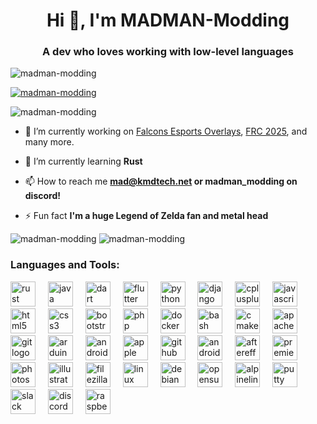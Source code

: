 <h1 align="center">Hi 👋, I'm MADMAN-Modding</h1>
<h3 align="center">A dev who loves working with low-level languages</h3>

![madman-modding](https://komarev.com/ghpvc/?username=madman-modding&label=Profile%20views&color=0e75b6&style=flat)

[![madman-modding](https://github-profile-trophy.vercel.app/?username=madman-modding&theme=discord)](https://github.com/ryo-ma/github-profile-trophy)

![madman-modding](https://github-readme-stats.vercel.app/api/top-langs?username=madman-modding&show_icons=true&locale=en&layout=compact&theme=vue-dark)

- 🔭 I’m currently working on [Falcons Esports Overlays](https://github.com/MADMAN-Modding/FalconsEsportsOverlays), [FRC 2025](https://github.com/DCRoboFalcons8179/2025), and many more.

- 🌱 I’m currently learning **Rust**

- 📫 How to reach me **mad@kmdtech.net or madman_modding on discord!**

- ⚡ Fun fact **I'm a huge Legend of Zelda fan and metal head**

![madman-modding](https://github-readme-stats.vercel.app/api?username=madman-modding&show_icons=true&locale=en&theme=vue-dark)
![madman-modding](https://github-readme-streak-stats.herokuapp.com/?user=madman-modding&theme=vue-dark)

<h3 align="left">Languages and Tools:</h3>

<div align="left">
  <img src="https://skillicons.dev/icons?i=rust" style="height: 40px;" alt="rust logo"  />
  <img width="12" />
  <img src="https://cdn.jsdelivr.net/gh/devicons/devicon/icons/java/java-original.svg" style="height: 40px;" alt="java logo"  />
  <img width="12" />
  <img src="https://cdn.jsdelivr.net/gh/devicons/devicon/icons/dart/dart-original.svg" style="height: 40px;" alt="dart logo"  />
  <img width="12" />
  <img src="https://cdn.jsdelivr.net/gh/devicons/devicon/icons/flutter/flutter-original.svg" style="height: 40px;" alt="flutter logo"  />
  <img width="12" />
  <img src="https://cdn.jsdelivr.net/gh/devicons/devicon/icons/python/python-original.svg" style="height: 40px;" alt="python logo"  />
  <img width="12" />
  <img src="https://cdn.jsdelivr.net/gh/devicons/devicon/icons/django/django-plain.svg" style="height: 40px;" alt="django logo"  />
  <img width="12" />
  <img src="https://cdn.jsdelivr.net/gh/devicons/devicon/icons/cplusplus/cplusplus-original.svg" style="height: 40px;" alt="cplusplus logo"  />
  <img width="12" />
  <img src="https://cdn.jsdelivr.net/gh/devicons/devicon/icons/javascript/javascript-original.svg" style="height: 40px;" alt="javascript logo"  />
  <img width="12" />
  <img src="https://cdn.jsdelivr.net/gh/devicons/devicon/icons/html5/html5-original.svg" style="height: 40px;" alt="html5 logo"  />
  <img width="12" />
  <img src="https://cdn.jsdelivr.net/gh/devicons/devicon/icons/css3/css3-original.svg" style="height: 40px;" alt="css3 logo"  />
  <img width="12" />
  <img src="https://cdn.jsdelivr.net/gh/devicons/devicon/icons/bootstrap/bootstrap-original.svg" style="height: 40px;" alt="bootstrap logo"  />
  <img width="12" />
  <img src="https://cdn.jsdelivr.net/gh/devicons/devicon/icons/php/php-original.svg" style="height: 40px;" alt="php logo"  />
  <img width="12" />
  <img src="https://cdn.jsdelivr.net/gh/devicons/devicon/icons/docker/docker-original.svg" style="height: 40px;" alt="docker logo"  />
  <img width="12" />
  <img src="https://cdn.jsdelivr.net/gh/devicons/devicon/icons/bash/bash-original.svg" style="height: 40px;" alt="bash logo"  />
  <img width="12" />
  <img src="https://cdn.jsdelivr.net/gh/devicons/devicon/icons/cmake/cmake-original.svg" style="height: 40px;" alt="cmake logo"  />
  <img width="12" />
  <img src="https://cdn.jsdelivr.net/gh/devicons/devicon/icons/apache/apache-original.svg" style="height: 40px;" alt="apache logo"  />
  <img width="12" />
  <img src="https://cdn.jsdelivr.net/gh/devicons/devicon/icons/git/git-original.svg" style="height: 40px;" alt="git logo"  />
  <img width="12" />
  <img src="https://cdn.jsdelivr.net/gh/devicons/devicon/icons/arduino/arduino-original.svg" style="height: 40px;" alt="arduino logo"  />
  <img width="12" />
  <img src="https://cdn.jsdelivr.net/gh/devicons/devicon/icons/android/android-original.svg" style="height: 40px;" alt="android logo"  />
  <img width="12" />
  <img src="https://cdn.jsdelivr.net/gh/devicons/devicon/icons/apple/apple-original.svg" style="height: 40px;" alt="apple logo"  />
  <img width="12" />
  <img src="https://cdn.jsdelivr.net/gh/devicons/devicon/icons/github/github-original.svg" style="height: 40px;" alt="github logo"  />
  <img width="12" />
  <img src="https://cdn.jsdelivr.net/gh/devicons/devicon/icons/androidstudio/androidstudio-original.svg" style="height: 40px;" alt="androidstudio logo"  />
  <img width="12" />
  <img src="https://cdn.jsdelivr.net/gh/devicons/devicon/icons/aftereffects/aftereffects-original.svg" style="height: 40px;" alt="aftereffects logo"  />
  <img width="12" />
  <img src="https://cdn.jsdelivr.net/gh/devicons/devicon/icons/premierepro/premierepro-plain.svg" style="height: 40px;" alt="premierepro logo"  />
  <img width="12" />
  <img src="https://cdn.jsdelivr.net/gh/devicons/devicon/icons/photoshop/photoshop-plain.svg" style="height: 40px;" alt="photoshop logo"  />
  <img width="12" />
  <img src="https://cdn.jsdelivr.net/gh/devicons/devicon/icons/illustrator/illustrator-plain.svg" style="height: 40px;" alt="illustrator logo"  />
  <img width="12" />
  <img src="https://cdn.jsdelivr.net/gh/devicons/devicon/icons/filezilla/filezilla-plain.svg" style="height: 40px;" alt="filezilla logo"  />
  <img width="12" />
  <img src="https://cdn.jsdelivr.net/gh/devicons/devicon/icons/linux/linux-original.svg" style="height: 40px;" alt="linux logo"  />
  <img width="12" />
  <img src="https://cdn.jsdelivr.net/gh/devicons/devicon/icons/debian/debian-original.svg" style="height: 40px;" alt="debian logo"  />
  <img width="12" />
  <img src="https://cdn.jsdelivr.net/gh/devicons/devicon/icons/opensuse/opensuse-original.svg" style="height: 40px;" alt="opensuse logo"  />
  <img width="12" />
  <img src="https://cdn.simpleicons.org/alpinelinux/0D597F" style="height: 40px;" alt="alpinelinux logo"  />
  <img width="12" />
  <img src="https://cdn.jsdelivr.net/gh/devicons/devicon/icons/putty/putty-original.svg" style="height: 40px;" alt="putty logo"  />
  <img width="12" />
  <img src="https://cdn.jsdelivr.net/gh/devicons/devicon/icons/slack/slack-original.svg" style="height: 40px;" alt="slack logo"  />
  <img width="12" />
  <img src="https://cdn.simpleicons.org/discord/5865F2" style="height: 40px;" alt="discord logo"  />
  <img width="12" />
  <img src="https://cdn.jsdelivr.net/gh/devicons/devicon/icons/raspberrypi/raspberrypi-original.svg" style="height: 40px;" alt="raspberrypi logo"  />
</div>
